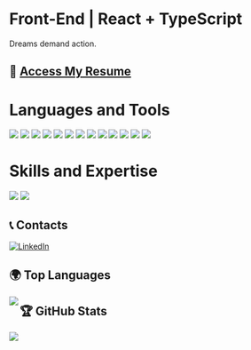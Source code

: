 
# Front-End | React + TypeScript

Dreams demand action.<br/>

## 📄 [Access My Resume](https://docs.google.com/document/d/1v-TCmKmpc7S0uX6qz9FV0k3c0Dei15gSNlOvH0L1H6c/edit?usp=sharing)

<H1>Languages and Tools</H1>
<p>
  <img src="https://img.shields.io/badge/HTML5-E34F26?style=for-the-badge&logo=html5&logoColor=white" />
  <img src="https://img.shields.io/badge/CSS3-1572B6?style=for-the-badge&logo=css3&logoColor=white" />
  <img src="https://img.shields.io/badge/SCSS-CC6699?style=for-the-badge&logo=sass&logoColor=white" />
  <img src="https://img.shields.io/badge/JavaScript-F7DF1E?style=for-the-badge&logo=javascript&logoColor=black" />
  <img src="https://img.shields.io/badge/TypeScript-3178C6?style=for-the-badge&logo=typescript&logoColor=white" />
  <img src="https://img.shields.io/badge/React-61DAFB?style=for-the-badge&logo=react&logoColor=black" />
  <img src="https://img.shields.io/badge/Next.js-000000?style=for-the-badge&logo=nextdotjs&logoColor=white" />
  <img src="https://img.shields.io/badge/Vite-646CFF?style=for-the-badge&logo=vite&logoColor=white" />
  <img src="https://img.shields.io/badge/Redux-764ABC?style=for-the-badge&logo=redux&logoColor=white" />
  <img src="https://img.shields.io/badge/TailwindCSS-06B6D4?style=for-the-badge&logo=tailwindcss&logoColor=white" />
  <img src="https://img.shields.io/badge/ShadCN-18181B?style=for-the-badge&logoColor=white" />
  <img src="https://img.shields.io/badge/Lucide-111?style=for-the-badge&logoColor=white" />
  <img src="https://img.shields.io/badge/GitHub-181717?style=for-the-badge&logo=github&logoColor=white" />
</p>

<H1>Skills and Expertise</H1>
<p>
  <img src="https://img.shields.io/badge/REST_API-42A5F5?style=for-the-badge&logo=api&logoColor=white" />
  <img src="https://img.shields.io/badge/Responsive_Design-00C853?style=for-the-badge&logo=design&logoColor=white" />
</p>

## 📞 Contacts
[![LinkedIn](https://img.shields.io/badge/-LinkedIn-0077B5?style=for-the-badge&logo=linkedin&logoColor=white)](https://www.linkedin.com/in/litakk/)

## 🌍 Top Languages
<img align="left" src="https://github-readme-stats.vercel.app/api/top-langs/?username=litakk&layout=compact&theme=dark&hide_border=true" />

## 🏆 GitHub Stats
<img align="left" src="https://github-readme-stats.vercel.app/api?username=litakk&show_icons=true&hide_title=true&count_private=true&hide=prs&theme=radical&hide_border=true" />
